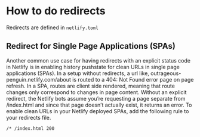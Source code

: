 # How to do redirects

Redirects are defined in `netlify.toml`

## Redirect for Single Page Applications (SPAs)
Another common use case for having redirects with an explicit status code in Netlify is in enabling history pushstate for clean URLs in single page applications (SPAs). In a setup without redirects, a url like, outrageous-penguin.netlify.com/about is routed to a 404: Not Found error page on page refresh. In a SPA, routes are client side rendered, meaning that route changes only correspond to changes in page content. Without an explicit redirect, the Netlify bots assume you’re requesting a page separate from /index.html and since that page doesn’t actually exist, it returns an error. To enable clean URLs in your Netlify deployed SPAs, add the following rule to your redirects file.

`/* /index.html 200`
